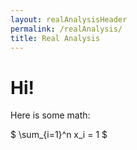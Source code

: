 ```yaml
---
layout: realAnalysisHeader
permalink: /realAnalysis/
title: Real Analysis
---
```


# Hi!

Here is some math:

$ \sum_{i=1}^n x_i = 1 $
